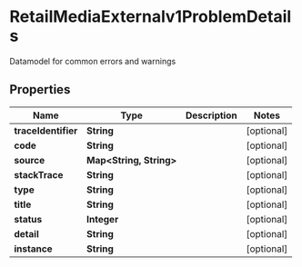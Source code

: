

# RetailMediaExternalv1ProblemDetails

Datamodel for common errors and warnings

## Properties

Name | Type | Description | Notes
------------ | ------------- | ------------- | -------------
**traceIdentifier** | **String** |  |  [optional]
**code** | **String** |  |  [optional]
**source** | **Map&lt;String, String&gt;** |  |  [optional]
**stackTrace** | **String** |  |  [optional]
**type** | **String** |  |  [optional]
**title** | **String** |  |  [optional]
**status** | **Integer** |  |  [optional]
**detail** | **String** |  |  [optional]
**instance** | **String** |  |  [optional]



